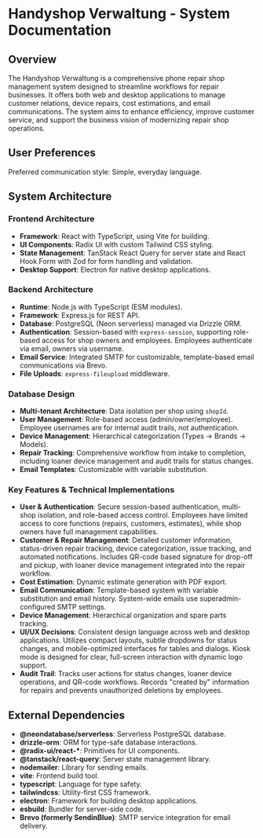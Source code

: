 # Handyshop Verwaltung - System Documentation

## Overview

The Handyshop Verwaltung is a comprehensive phone repair shop management system designed to streamline workflows for repair businesses. It offers both web and desktop applications to manage customer relations, device repairs, cost estimations, and email communications. The system aims to enhance efficiency, improve customer service, and support the business vision of modernizing repair shop operations.

## User Preferences

Preferred communication style: Simple, everyday language.

## System Architecture

### Frontend Architecture
- **Framework**: React with TypeScript, using Vite for building.
- **UI Components**: Radix UI with custom Tailwind CSS styling.
- **State Management**: TanStack React Query for server state and React Hook Form with Zod for form handling and validation.
- **Desktop Support**: Electron for native desktop applications.

### Backend Architecture
- **Runtime**: Node.js with TypeScript (ESM modules).
- **Framework**: Express.js for REST API.
- **Database**: PostgreSQL (Neon serverless) managed via Drizzle ORM.
- **Authentication**: Session-based with `express-session`, supporting role-based access for shop owners and employees. Employees authenticate via email, owners via username.
- **Email Service**: Integrated SMTP for customizable, template-based email communications via Brevo.
- **File Uploads**: `express-fileupload` middleware.

### Database Design
- **Multi-tenant Architecture**: Data isolation per shop using `shopId`.
- **User Management**: Role-based access (admin/owner/employee). Employee usernames are for internal audit trails, not authentication.
- **Device Management**: Hierarchical categorization (Types → Brands → Models).
- **Repair Tracking**: Comprehensive workflow from intake to completion, including loaner device management and audit trails for status changes.
- **Email Templates**: Customizable with variable substitution.

### Key Features & Technical Implementations
- **User & Authentication**: Secure session-based authentication, multi-shop isolation, and role-based access control. Employees have limited access to core functions (repairs, customers, estimates), while shop owners have full management capabilities.
- **Customer & Repair Management**: Detailed customer information, status-driven repair tracking, device categorization, issue tracking, and automated notifications. Includes QR-code based signature for drop-off and pickup, with loaner device management integrated into the repair workflow.
- **Cost Estimation**: Dynamic estimate generation with PDF export.
- **Email Communication**: Template-based system with variable substitution and email history. System-wide emails use superadmin-configured SMTP settings.
- **Device Management**: Hierarchical organization and spare parts tracking.
- **UI/UX Decisions**: Consistent design language across web and desktop applications. Utilizes compact layouts, subtle dropdowns for status changes, and mobile-optimized interfaces for tables and dialogs. Kiosk mode is designed for clear, full-screen interaction with dynamic logo support.
- **Audit Trail**: Tracks user actions for status changes, loaner device operations, and QR-code workflows. Records "created by" information for repairs and prevents unauthorized deletions by employees.

## External Dependencies

- **@neondatabase/serverless**: Serverless PostgreSQL database.
- **drizzle-orm**: ORM for type-safe database interactions.
- **@radix-ui/react-\***: Primitives for UI components.
- **@tanstack/react-query**: Server state management library.
- **nodemailer**: Library for sending emails.
- **vite**: Frontend build tool.
- **typescript**: Language for type safety.
- **tailwindcss**: Utility-first CSS framework.
- **electron**: Framework for building desktop applications.
- **esbuild**: Bundler for server-side code.
- **Brevo (formerly SendinBlue)**: SMTP service integration for email delivery.
```